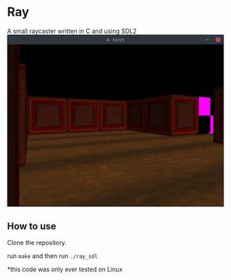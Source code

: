 # Ray

A small raycaster written in C and using SDL2
![screenshot](https://github.com/lorlouis/ray/blob/master/screenshot.png)

## How to use

Clone the repository.

run `make` and then run `./ray_sdl`

*this code was only ever tested on Linux
